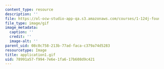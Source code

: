 ```yaml
---
content_type: resource
description: ''
file: https://ol-ocw-studio-app-qa.s3.amazonaws.com/courses/1-124j-foundations-of-software-engineering-fall-2000/78991a57f9947e6e1fa617b608d9c421_application1.gif
file_type: image/gif
image_metadata:
  caption: ''
  credit: ''
  image-alt: ''
parent_uid: 08c0c758-213b-77ad-faca-c379a74d5283
resourcetype: Image
title: application1.gif
uid: 78991a57-f994-7e6e-1fa6-17b608d9c421
---
```

